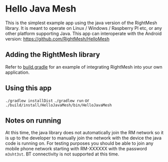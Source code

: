# Hello Java Mesh
This is the simplest example app using the java version of the RightMesh
library. It is meant to operate on Linux / Windows / Raspberry PI etc,
or any other platform supporting Java.
This app can interoperate with the Android version:
https://github.com/RightMesh/HelloMesh

## Adding the RightMesh library
Refer to [build.gradle](build.gradle) for an example of integrating
RightMesh into your own application.

## Using this app
`./gradlew installDist`
`./gradlew run` or `./build/install/HelloJavaMesh/bin/HelloJavaMesh`

## Notes on running
At this time, the java library does not automatically join the RM network
so it is up to the developer to manually join the network with the device
the java code is running on. For testing purposes you should be able to
join any mobile phone network starting with RM-XXXXXX with the password
`m3sht3st`. BT connectivity is not supported at this time.

